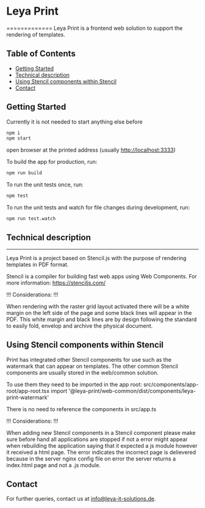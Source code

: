 # Leya Print
=============
Leya Print is a frontend web solution to support the rendering of templates.

## Table of Contents
- [Getting Started](#getting-started)
- [Technical description](#technical-description)
- [Using Stencil components within Stencil](#using-stencil-components-within-stencil)
- [Contact](#contact)

## Getting Started
Currently it is not needed to start anything else before

```sh
npm i
npm start
```
open browser at the printed address (usually [http://localhost:3333]())

To build the app for production, run:

```sh
npm run build
```

To run the unit tests once, run:

```sh
npm test
```

To run the unit tests and watch for file changes during development, run:

```sh
npm run test.watch
```

## Technical description
---------------------
Leya Print is a project based on Stencil.js with the purpose of rendering templates in PDF format.

Stencil is a compiler for building fast web apps using Web Components.
For more information: https://stenciljs.com/

!!! Considerations: !!!

When rendering with the raster grid layout activated there will be a white margin on the left side of the page and some black lines will appear in the PDF.
This white margin and black lines are by design following the standard to easily fold, envelop and archive the physical document.

## Using Stencil components within Stencil
Print has integrated other Stencil components for use such as the watermark that can appear on templates.
The other common Stencil components are usually stored in the web/common solution.

To use them they need to be imported in the app root: src/components/app-root/app-root.tsx
    import '@leya-print/web-common/dist/components/leya-print-watermark'

There is no need to reference the components in src/app.ts

!!! Considerations: !!!

When adding new Stencil components in a Stencil component please make sure before hand all applications are stopped if not a error might appear when rebuilding the application saying that it expected a js module however it received a html page.
The error indicates the incorrect page is delievered because in the server nginx config file on error the server returns a index.html page and not a .js module.

## Contact
For further queries, contact us at info@leya-it-solutions.de.